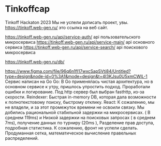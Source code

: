# Tinkoffcap
 Tinkoff Hackaton 2023
Мы не успели дописать проект, увы.
https://tinkoff.web-gen.ru/ это ссылка на веб сайт.

https://tinkoff.web-gen.ru/api/service-auth/  api пользовательского микросервиса
https://tinkoff.web-gen.ru/api/service-main/  api основного сервиса
https://tinkoff.web-gen.ru/api/service-search/  api поискового микросервиса

https://tinkoff.web-gen.ru/db/

https://www.figma.com/file/96q6n1fI17wxcSapSVti84/Untitled?type=design&node-id=0%3A1&mode=design&t=4I3KJsu0U5xmCWIL-1
Сервис написан на Go
    Go:
        В Go применялась чистая архитектура, но в основном сервисе к утру, пришлось упростить подход. Проработали ошибки и логирование. 
        Под http сервер был выбран fasthttp, из-за скорости.
    Reindexer:
        Быстрая in-memory DB, которая дала возможности к полнотекстовому поиску, быстрому отклику.
       React: К сожалению, мы не владели, и за этот промежуток времени не освоили связку. 
Мы добились рациональной стабильной задержки на микросервисах. ( В среднем 119ms) 
и Низкой задержки на поисковых запросах ( в среднем 7ms), получение данных по турниру (20ms ),   Разделение прав доступа, подробная статистика. К сожалению, фронт не успели сделать. Продуманная сетка, математическое вычисление правельных распределений. 